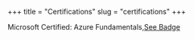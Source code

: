 +++
title = "Certifications"
slug = "certifications"
+++

Microsoft Certified: Azure Fundamentals,[See Badge](https://www.credly.com/badges/c9fe1075-7f3f-426a-9599-ba9b40efb7d2/public_url)
